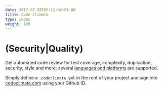 ```yaml
---
date: 2017-07-20T00:11:02+01:00
title: Code Climate
type: index
weight: 180
---
```


# (Security|Quality)

Get automated code review for test coverage, complexity, duplication, security, style and more; several [languages and platforms](https://docs.codeclimate.com/docs/programming-languages-frameworks) are supported.

Simply define a `.codeclimate.yml` in the root of your project and sign into [codeclimate.com](http://codeclimate.com/) using your Github ID.